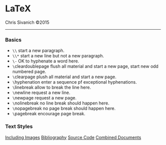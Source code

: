 LaTeX
==========
Chris Sivanich ©2015

----------

### Basics

 - ```\\``` start a new paragraph.
 - ```\\*``` start a new line but not a new paragraph.
 - ```\-``` OK to hyphenate a word here.
 - ```\```cleardoublepage flush all material and start a new page, start new odd numbered page.
 - ```\```clearpage plush all material and start a new page.
 - ```\```hyphenation enter a sequence pf exceptional hyphenations.
 - ```\```linebreak allow to break the line here.
 - ```\```newline request a new line.
 - ```\```newpage request a new page.
 - ```\```nolinebreak no line break should happen here.
 - ```\```nopagebreak no page break should happen here.
 - ```\```pagebreak encourage page break.

 ### Text Styles

 [Including Images](https://en.wikibooks.org/wiki/LaTeX/Importing_Graphics#Including_graphics)
 [Bibliography](https://en.wikibooks.org/wiki/LaTeX/Bibliography_Management#Natbib)
 [Source Code](https://en.wikibooks.org/wiki/LaTeX/Source_Code_Listings)
 [Combined Documents](http://www.latex-community.org/forum/viewtopic.php?f=5&t=1423)
